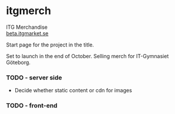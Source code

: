 # itgmerch
ITG Merchandise  
[beta.itgmarket.se](http://beta.itgmarket.se)

Start page for the project in the title.

Set to launch in the end of October.
Selling merch for IT-Gymnasiet Göteborg.

### TODO - server side
+ Decide whether static content or cdn for images

### TODO - front-end


